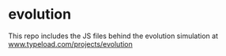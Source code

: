 # evolution
This repo includes the JS files behind the evolution simulation at www.typeload.com/projects/evolution
